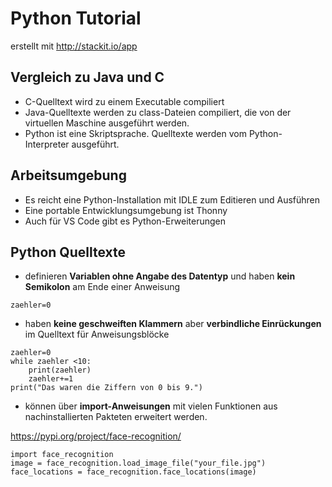 # Python Tutorial
erstellt mit http://stackit.io/app
## Vergleich zu Java und C
- C-Quelltext wird zu einem Executable compiliert
- Java-Quelltexte werden zu class-Dateien compiliert, die von der virtuellen Maschine ausgeführt werden.
- Python ist eine Skriptsprache. Quelltexte werden vom Python-Interpreter ausgeführt.

## Arbeitsumgebung
- Es reicht eine Python-Installation mit IDLE zum Editieren und Ausführen
- Eine portable Entwicklungsumgebung ist Thonny
- Auch für VS Code gibt es Python-Erweiterungen

## Python Quelltexte
- definieren **Variablen ohne Angabe des Datentyp** und haben **kein Semikolon** am Ende einer Anweisung
```
zaehler=0
```
- haben **keine geschweiften Klammern** aber **verbindliche Einrückungen** im Quelltext für Anweisungsblöcke
```
zaehler=0
while zaehler <10:
	print(zaehler)
	zaehler+=1
print("Das waren die Ziffern von 0 bis 9.")	
```
- können über **import-Anweisungen** mit vielen Funktionen aus nachinstallierten Pakteten erweitert werden.

https://pypi.org/project/face-recognition/
```
import face_recognition
image = face_recognition.load_image_file("your_file.jpg")
face_locations = face_recognition.face_locations(image)
```


